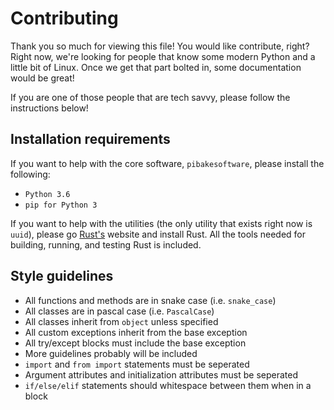 # Contributing

Thank you so much for viewing this file! You would like contribute, right? Right now, we're looking for people
that know some modern Python and a little bit of Linux. Once we get that part bolted in, some documentation would be great!

If you are one of those people that are tech savvy, please follow the instructions below!

## Installation requirements
If you want to help with the core software, `pibakesoftware`, please install the following:
* `Python 3.6`
* `pip for Python 3`

If you want to help with the utilities (the only utility that exists right now is `uuid`), please go [Rust's](https://rust-lang.org) website and install Rust. All the tools needed for building, running, and testing Rust is included.

## Style guidelines
- All functions and methods are in snake case (i.e. `snake_case`)
- All classes are in pascal case (i.e. `PascalCase`)
- All classes inherit from `object` unless specified
- All custom exceptions inherit from the base exception
- All try/except blocks must include the base exception
- More guidelines probably will be included
- `import` and `from import` statements must be seperated
- Argument attributes and initialization attributes must be seperated
- `if/else/elif` statements should whitespace between them when in a block


